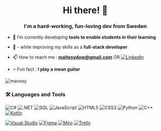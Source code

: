 <div align="center">
  <h1 align="center">Hi there! 👋</h1>
</div>
<div>
  <h3 align="center">I'm a hard-working, fun-loving dev from Sweden</h3>
</div>

* 🔭 I’m currently developing **tools to enable students in their learning**

* 🌱 - while improving my skills as a **full-stack developer**

* 📫 How to reach me : **maltesydow@gmail.com** OR [![LinkedIn](https://img.shields.io/badge/-LinkedIn-0077B5?logo=linkedin&logoColor=white&style=flat)](https://www.linkedin.com/in/malte-von-sydow/)

* ⚡ Fun fact : **I play a mean guitar**

<p align="left"> <img src="https://komarev.com/ghpvc/?username=mavosy&label=Profile%20views&color=0e75b6&style=flat" alt="mavosy" /> </p>

### 🛠️ Languages and Tools
![C#](https://custom-icon-badges.demolab.com/badge/C%23-%23239120.svg?logo=cshrp&logoColor=white)
![.NET](https://img.shields.io/badge/.NET-512BD4?logo=dotnet&logoColor=fff)
![SQL](https://img.shields.io/badge/-SQL-4479A1?logo=postgresql&logoColor=white&style=flat)
![JavaScript](https://img.shields.io/badge/-JavaScript-FF5733?logo=javascript&logoColor=white&style=flat)
![HTML5](https://img.shields.io/badge/-HTML5-E34F26?logo=html5&logoColor=white&style=flat)
![CSS3](https://img.shields.io/badge/-CSS3-1572B6?logo=css3&logoColor=white&style=flat)
![Python](https://img.shields.io/badge/-Python-3776AB?logo=python&logoColor=white&style=flat)
![C++](https://img.shields.io/badge/-C++-00599C?logo=c%2B%2B&logoColor=white&style=flat)
[![Kotlin](https://img.shields.io/badge/Kotlin-%237F52FF.svg?logo=kotlin&logoColor=white)](#)

[![Visual Studio](https://custom-icon-badges.demolab.com/badge/Visual%20Studio-5C2D91.svg?&logo=visual-studio&logoColor=white)](#)
[![Figma](https://img.shields.io/badge/Figma-F24E1E?logo=figma&logoColor=white)](#)
[![Miro](https://img.shields.io/badge/Miro-050038?logo=miro&logoColor=fff)](#)
[![Trello](https://img.shields.io/badge/Trello-0052CC?logo=trello&logoColor=fff)](#)
